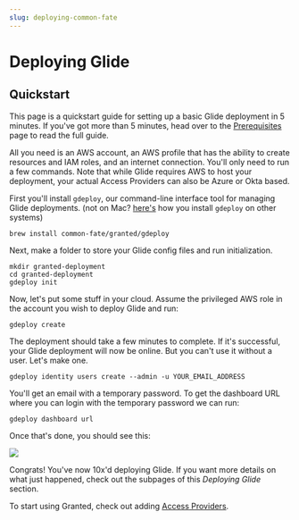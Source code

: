 ```yaml
---
slug: deploying-common-fate
---
```


# Deploying Glide

## Quickstart

This page is a quickstart guide for setting up a basic Glide deployment in 5 minutes. If you've got more than 5 minutes, head over to the [Prerequisites](/glide/deploying-glide/prerequisites) page to read the full guide.

All you need is an AWS account, an AWS profile that has the ability to create resources and IAM roles, and an internet connection. You'll only need to run a few commands. Note that while Glide requires AWS to host your deployment, your actual Access Providers can also be Azure or Okta based.

First you'll install `gdeploy`, our command-line interface tool for managing Glide deployments. (not on Mac? [here's](/glide/deploying-glide/setup#installing-gdeploy) how you install `gdeploy` on other systems)

```
brew install common-fate/granted/gdeploy
```

Next, make a folder to store your Glide config files and run initialization.

```
mkdir granted-deployment
cd granted-deployment
gdeploy init
```

Now, let's put some stuff in your cloud. Assume the privileged AWS role in the account you wish to deploy Glide and run:

```
gdeploy create
```

The deployment should take a few minutes to complete. If it's successful, your Glide deployment will now be online. But you can't use it without a user. Let's make one.

```
gdeploy identity users create --admin -u YOUR_EMAIL_ADDRESS
```

You'll get an email with a temporary password. To get the dashboard URL where you can login with the temporary password we can run:

```
gdeploy dashboard url
```

Once that's done, you should see this:

![](/img/common-fate-getting-started/03-home.png)

Congrats! You've now 10x'd deploying Glide. If you want more details on what just happened, check out the subpages of this _Deploying Glide_ section.

To start using Granted, check out adding [Access Providers](/glide/providers/providers).
